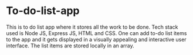 # To-do-list-app
This is to do list app where it stores all the work to be done. Tech stack used is Node JS, Express JS, HTML and CSS. 
One can add to-do list items to the app and it gets displayed in a visually appealing and interactive user interface. The list items are stored locally in an array.
